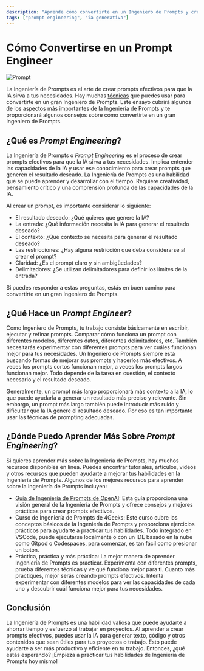 ```yaml
---
description: "Aprende cómo convertirte en un Ingeniero de Prompts y crear prompts efectivos para usar la IA a tu favor. ¡Vamos a ello! 🎉"
tags: ["prompt engineering", "ia generativa"]
---
```


# Cómo Convertirse en un Prompt Engineer

![Prompt](https://raw.githubusercontent.com/breatheco-de/applied-ai-syllabus/main/assets/charlytoc_A_collage_of_various_data_types_like_text_images_and__25f517b0-5ec4-40ec-8433-454e9575b8e6.webp)

La Ingeniería de Prompts es el arte de crear prompts efectivos para que la IA sirva a tus necesidades. Hay muchas [técnicas](https://www.4geeksacademy.com) que puedes usar para convertirte en un gran Ingeniero de Prompts. Este ensayo cubrirá algunos de los aspectos más importantes de la Ingeniería de Prompts y te proporcionará algunos consejos sobre cómo convertirte en un gran Ingeniero de Prompts.

## ¿Qué es _Prompt Engineering_?

La Ingeniería de Prompts o _Prompt Engineering_ es el proceso de crear prompts efectivos para que la IA sirva a tus necesidades. Implica entender las capacidades de la IA y usar ese conocimiento para crear prompts que generen el resultado deseado. La Ingeniería de Prompts es una habilidad que se puede aprender y desarrollar con el tiempo. Requiere creatividad, pensamiento crítico y una comprensión profunda de las capacidades de la IA.

Al crear un prompt, es importante considerar lo siguiente:

- El resultado deseado: ¿Qué quieres que genere la IA?
- La entrada: ¿Qué información necesita la IA para generar el resultado deseado?
- El contexto: ¿Qué contexto se necesita para generar el resultado deseado?
- Las restricciones: ¿Hay alguna restricción que deba considerarse al crear el prompt?
- Claridad: ¿Es el prompt claro y sin ambigüedades?
- Delimitadores: ¿Se utilizan delimitadores para definir los límites de la entrada?

Si puedes responder a estas preguntas, estás en buen camino para convertirte en un gran Ingeniero de Prompts.

## ¿Qué Hace un _Prompt Engineer_?

Como Ingeniero de Prompts, tu trabajo consiste básicamente en escribir, ejecutar y refinar prompts. Comparar cómo funciona un prompt con diferentes modelos, diferentes datos, diferentes delimitadores, etc. También necesitarás experimentar con diferentes prompts para ver cuáles funcionan mejor para tus necesidades. Un Ingeniero de Prompts siempre está buscando formas de mejorar sus prompts y hacerlos más efectivos. A veces los prompts cortos funcionan mejor, a veces los prompts largos funcionan mejor. Todo depende de la tarea en cuestión, el contexto necesario y el resultado deseado.

Generalmente, un prompt más largo proporcionará más contexto a la IA, lo que puede ayudarla a generar un resultado más preciso y relevante. Sin embargo, un prompt más largo también puede introducir más ruido y dificultar que la IA genere el resultado deseado. Por eso es tan importante usar las técnicas de prompting adecuadas.

## ¿Dónde Puedo Aprender Más Sobre _Prompt Engineering_?

Si quieres aprender más sobre la Ingeniería de Prompts, hay muchos recursos disponibles en línea. Puedes encontrar tutoriales, artículos, videos y otros recursos que pueden ayudarte a mejorar tus habilidades en la Ingeniería de Prompts. Algunos de los mejores recursos para aprender sobre la Ingeniería de Prompts incluyen:

- [Guía de Ingeniería de Prompts de OpenAI](https://platform.openai.com/docs/guides/prompt-engineering): Esta guía proporciona una visión general de la Ingeniería de Prompts y ofrece consejos y mejores prácticas para crear prompts efectivos.
- Curso de Ingeniería de Prompts de 4Geeks: Este curso cubre los conceptos básicos de la Ingeniería de Prompts y proporciona ejercicios prácticos para ayudarte a practicar tus habilidades. Todo integrado en VSCode, puede ejecutarse localmente o con un IDE basado en la nube como Gitpod o Codespaces, para comenzar, es tan fácil como presionar un botón.
- Práctica, práctica y más práctica: La mejor manera de aprender Ingeniería de Prompts es practicar. Experimenta con diferentes prompts, prueba diferentes técnicas y ve qué funciona mejor para ti. Cuanto más practiques, mejor serás creando prompts efectivos. Intenta experimentar con diferentes modelos para ver las capacidades de cada uno y descubrir cuál funciona mejor para tus necesidades.

## Conclusión

La Ingeniería de Prompts es una habilidad valiosa que puede ayudarte a ahorrar tiempo y esfuerzo al trabajar en proyectos. Al aprender a crear prompts efectivos, puedes usar la IA para generar texto, código y otros contenidos que sean útiles para tus proyectos o trabajo. Esto puede ayudarte a ser más productivo y eficiente en tu trabajo. Entonces, ¿qué estás esperando? ¡Empieza a practicar tus habilidades de Ingeniería de Prompts hoy mismo!
